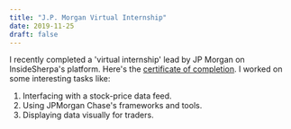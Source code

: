```yaml
---
title: "J.P. Morgan Virtual Internship"
date: 2019-11-25
draft: false
---
```


I recently completed a 'virtual internship' lead by JP Morgan on InsideSherpa's
platform. Here's the [certificate of completion](/pdfs/CertificateOfCompletion.pdf). I
worked on some interesting tasks like:

1. Interfacing with a stock-price data feed.
2. Using JPMorgan Chase's frameworks and tools.
3. Displaying data visually for traders.
